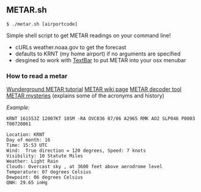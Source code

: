 ## METAR.sh

`$ ./metar.sh [airportcode]`

Simple shell script to get METAR readings on your command line!

- cURLs weather.noaa.gov to get the forecast
- defaults to KRNT (my home airport) if no arguments are specified
- desgined to work with [TextBar](http://www.richsomerfield.com/apps/) to put METAR into your osx menubar

### How to read a metar

[Wunderground METAR tutorial](http://www.wunderground.com/metarFAQ.asp?MR=1)
[METAR wiki page](https://en.wikipedia.org/wiki/METAR)
[METAR decoder tool](http://heras-gilsanz.com/manuel/METAR-Decoder.html)
[METAR mysteries](http://www.cfidarren.com/r-metarmystery.htm) (explains some of the acronyms and history)

*Example:*
```
KRNT 161553Z 12007KT 10SM -RA OVC036 07/06 A2965 RMK AO2 SLP046 P0003 T00720061

Location: KRNT
Day of month: 16
Time: 15:53 UTC
Wind:  True direction = 120 degrees, Speed: 7 knots
Visibility: 10 Statute Miles
Weather: Light Rain 
Clouds: Overcast sky , at 3600 feet above aerodrome level
Temperature: 07 degrees Celsius
Dewpoint: 06 degrees Celsius
QNH: 29.65 inHg
```
